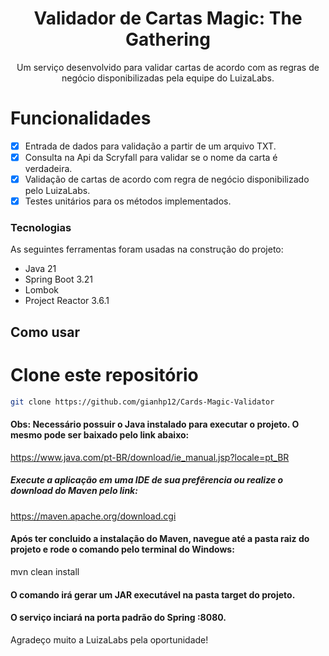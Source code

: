 
<h1 align="center">Validador de Cartas Magic: The Gathering</h1>

<p align="center">
  Um serviço desenvolvido para validar cartas de acordo com as regras de negócio disponibilizadas pela equipe do LuizaLabs.
</p>


# Funcionalidades

- [x] Entrada de dados para validação a partir de um arquivo TXT.
- [x] Consulta na Api da Scryfall para validar se o nome da carta é verdadeira.
- [x] Validação de cartas de acordo com regra de negócio disponibilizado pelo LuizaLabs.
- [x] Testes unitários para os métodos implementados.

### Tecnologias

As seguintes ferramentas foram usadas na construção do projeto:

- Java 21
- Spring Boot 3.21
- Lombok
- Project Reactor 3.6.1

## Como usar

# Clone este repositório
```bash
git clone https://github.com/gianhp12/Cards-Magic-Validator
```
#### Obs: Necessário possuir o Java instalado para executar o projeto. O mesmo pode ser baixado pelo link abaixo:
<a>https://www.java.com/pt-BR/download/ie_manual.jsp?locale=pt_BR</a>


##### Execute a aplicação em uma IDE de sua prefêrencia ou realize o download do Maven pelo link: 
<a>https://maven.apache.org/download.cgi</a>

#### Após ter concluido a instalação do Maven, navegue até a pasta raiz do projeto e rode o comando pelo terminal do Windows:
 
 mvn clean install

#### O comando irá gerar um JAR executável na pasta target do projeto.

#### O serviço inciará na porta padrão do Spring :8080.

Agradeço muito a LuizaLabs pela oportunidade!






